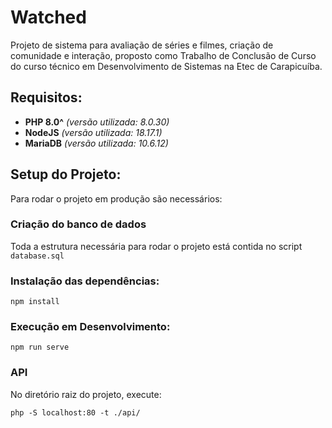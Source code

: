# Watched
Projeto de sistema para avaliação de séries e filmes, criação de comunidade e interação, proposto como Trabalho de Conclusão de Curso do curso técnico em Desenvolvimento de Sistemas na Etec de Carapicuíba.


## Requisitos:
- **PHP 8.0^** *(versão utilizada: 8.0.30)*
- **NodeJS** *(versão utilizada: 18.17.1)*
- **MariaDB**  *(versão utilizada: 10.6.12)*


## Setup do Projeto:
Para rodar o projeto em produção são necessários:

### Criação do banco de dados
Toda a estrutura necessária para rodar o projeto está contida no script <code>database.sql</code>

### Instalação das dependências:
```
npm install
```

### Execução em Desenvolvimento:
```
npm run serve
```

### API
No diretório raiz do projeto, execute:
```
php -S localhost:80 -t ./api/
```